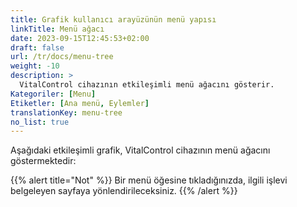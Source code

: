 ```yaml
---
title: Grafik kullanıcı arayüzünün menü yapısı
linkTitle: Menü ağacı
date: 2023-09-15T12:45:53+02:00
draft: false
url: /tr/docs/menu-tree
weight: -10
description: >
  VitalControl cihazının etkileşimli menü ağacını gösterir.
Kategoriler: [Menu]
Etiketler: [Ana menü, Eylemler]
translationKey: menu-tree
no_list: true
---
```


Aşağıdaki etkileşimli grafik, VitalControl cihazının menü ağacını göstermektedir:

{{% alert title="Not" %}}
Bir menü öğesine tıkladığınızda, ilgili işlevi belgeleyen sayfaya yönlendirileceksiniz.
{{% /alert %}}

<object data="menu-tree.svg" type="image/svg+xml" width="1100" >
</object>
